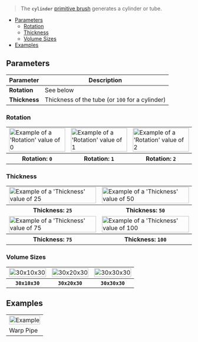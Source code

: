 > The **`cylinder`** [primitive brush](Brush-Shaders) generates a cylinder or tube.

<!-- TOC -->
- [Parameters](#parameters)
  - [Rotation](#rotation)
  - [Thickness](#thickness)
  - [Volume Sizes](#volume-sizes)
- [Examples](#examples)

## Parameters

Parameter | Description
--------- | -----------
**Rotation** | See below
**Thickness** | Thickness of the tube (or `100` for a cylinder)

### Rotation

<!-- SAMPLE cylinder rotation 3 -->
<table>
	<tr>
		<td width="33.33%"><img width="100%" src="https://s3.amazonaws.com/misc.lachlanmcdonald.com/magicavoxel-shaders/0.10.6/cylinder_rotation0.jpg" alt="Example of a 'Rotation' value of 0"></td>
		<td width="33.33%"><img width="100%" src="https://s3.amazonaws.com/misc.lachlanmcdonald.com/magicavoxel-shaders/0.10.6/cylinder_rotation1.jpg" alt="Example of a 'Rotation' value of 1"></td>
		<td width="33.33%"><img width="100%" src="https://s3.amazonaws.com/misc.lachlanmcdonald.com/magicavoxel-shaders/0.10.6/cylinder_rotation2.jpg" alt="Example of a 'Rotation' value of 2"></td>
	</tr>
	<tr>
		<th>Rotation: <code>0</code></th>
		<th>Rotation: <code>1</code></th>
		<th>Rotation: <code>2</code></th>
	</tr>
</table>
<!-- END -->

### Thickness

<!-- SAMPLE cylinder thickness 2 -->
<table>
	<tr>
		<td width="50%"><img width="100%" src="https://s3.amazonaws.com/misc.lachlanmcdonald.com/magicavoxel-shaders/0.10.6/cylinder_thickness025.jpg" alt="Example of a 'Thickness' value of 25"></td>
		<td width="50%"><img width="100%" src="https://s3.amazonaws.com/misc.lachlanmcdonald.com/magicavoxel-shaders/0.10.6/cylinder_thickness050.jpg" alt="Example of a 'Thickness' value of 50"></td>
	</tr>
	<tr>
		<th>Thickness: <code>25</code></th>
		<th>Thickness: <code>50</code></th>
	</tr>
	<tr>
		<td width="50%"><img width="100%" src="https://s3.amazonaws.com/misc.lachlanmcdonald.com/magicavoxel-shaders/0.10.6/cylinder_thickness075.jpg" alt="Example of a 'Thickness' value of 75"></td>
		<td width="50%"><img width="100%" src="https://s3.amazonaws.com/misc.lachlanmcdonald.com/magicavoxel-shaders/0.10.6/cylinder_thickness100.jpg" alt="Example of a 'Thickness' value of 100"></td>
	</tr>
	<tr>
		<th>Thickness: <code>75</code></th>
		<th>Thickness: <code>100</code></th>
	</tr>
</table>
<!-- END -->

### Volume Sizes

<!-- SAMPLE cylinder volumes 3 -->
<table>
	<tr>
		<td width="33.33%"><img width="100%" src="https://s3.amazonaws.com/misc.lachlanmcdonald.com/magicavoxel-shaders/0.10.6/cylinder_30x10x30.jpg" alt="30x10x30"></td>
		<td width="33.33%"><img width="100%" src="https://s3.amazonaws.com/misc.lachlanmcdonald.com/magicavoxel-shaders/0.10.6/cylinder_30x20x30.jpg" alt="30x20x30"></td>
		<td width="33.33%"><img width="100%" src="https://s3.amazonaws.com/misc.lachlanmcdonald.com/magicavoxel-shaders/0.10.6/cylinder_30x30x30.jpg" alt="30x30x30"></td>
	</tr>
	<tr>
		<th><code>30x10x30</code></th>
		<th><code>30x20x30</code></th>
		<th><code>30x30x30</code></th>
	</tr>
</table>
<!-- END -->

## Examples

<!-- SAMPLE cylinder examples 1 -->
<table>
	<tr>
		<td width="100%"><img width="100%" src="https://s3.amazonaws.com/misc.lachlanmcdonald.com/magicavoxel-shaders/0.10.6/cylinder_example0.jpg" alt="Example"></td>
	</tr>
	<tr>
		<td valign="top">Warp Pipe</td>
	</tr>
</table>
<!-- END -->
